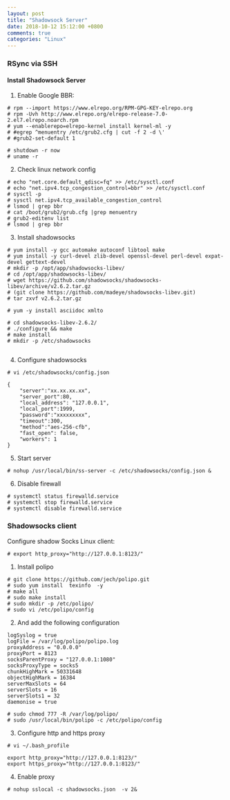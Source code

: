 ```yaml
---
layout: post
title: "Shadowsock Server"
date: 2018-10-12 15:12:00 +0800
comments: true
categories: "Linux"
---
```


### RSync via SSH ###

#### Install Shadowsock Server
1. Enable Google BBR:
```
# rpm --import https://www.elrepo.org/RPM-GPG-KEY-elrepo.org
# rpm -Uvh http://www.elrepo.org/elrepo-release-7.0-2.el7.elrepo.noarch.rpm
# yum --enablerepo=elrepo-kernel install kernel-ml -y
# #egrep ^menuentry /etc/grub2.cfg | cut -f 2 -d \'
# #grub2-set-default 1
  
# shutdown -r now
# uname -r
```

2. Check linux network config
```
# echo "net.core.default_qdisc=fq" >> /etc/sysctl.conf
# echo "net.ipv4.tcp_congestion_control=bbr" >> /etc/sysctl.conf
# sysctl -p
# sysctl net.ipv4.tcp_available_congestion_control
# lsmod | grep bbr
# cat /boot/grub2/grub.cfg |grep menuentry
# grub2-editenv list
# lsmod | grep bbr
```

3. Install shadowsocks

```
# yum install -y gcc automake autoconf libtool make
# yum install -y curl-devel zlib-devel openssl-devel perl-devel expat-devel gettext-devel
# mkdir -p /opt/app/shadowsocks-libev/
# cd /opt/app/shadowsocks-libev/
# wget https://github.com/shadowsocks/shadowsocks-libev/archive/v2.6.2.tar.gz
# (git clone https://github.com/madeye/shadowsocks-libev.git)
# tar zxvf v2.6.2.tar.gz

# yum -y install asciidoc xmlto

# cd shadowsocks-libev-2.6.2/
# ./configure && make
# make install
# mkdir -p /etc/shadowsocks
 
``` 

4. Configure shadowsocks

```
# vi /etc/shadowsocks/config.json
```

```
{
    "server":"xx.xx.xx.xx",
    "server_port":80,
    "local_address": "127.0.0.1",
    "local_port":1999,
    "password":"xxxxxxxxx",
    "timeout":300,
    "method":"aes-256-cfb",
    "fast_open": false,
    "workers": 1
}
```

5. Start server

```
# nohup /usr/local/bin/ss-server -c /etc/shadowsocks/config.json &
```

6. Disable firewall

```
# systemctl status firewalld.service
# systemctl stop firewalld.service
# systemctl disable firewalld.service
```

### Shadowsocks client

Configure shadow Socks Linux client:

```
# export http_proxy="http://127.0.0.1:8123/"
```

1. Install polipo
```
# git clone https://github.com/jech/polipo.git
# sudo yum install  texinfo  -y
# make all
# sudo make install 
# sudo mkdir -p /etc/polipo/
# sudo vi /etc/polipo/config
```

2. And add the following configuration
```
logSyslog = true
logFile = /var/log/polipo/polipo.log
proxyAddress = "0.0.0.0"
proxyPort = 8123
socksParentProxy = "127.0.0.1:1080"
socksProxyType = socks5
chunkHighMark = 50331648
objectHighMark = 16384
serverMaxSlots = 64
serverSlots = 16
serverSlots1 = 32
daemonise = true
```

```
# sudo chmod 777 -R /var/log/polipo/     
# sudo /usr/local/bin/polipo -c /etc/polipo/config
```

3. Configure http and https proxy
```
# vi ~/.bash_profile

export http_proxy="http://127.0.0.1:8123/"
export https_proxy="http://127.0.0.1:8123/"
```

4. Enable proxy
```
# nohup sslocal -c shadowsocks.json  -v 2&
```


